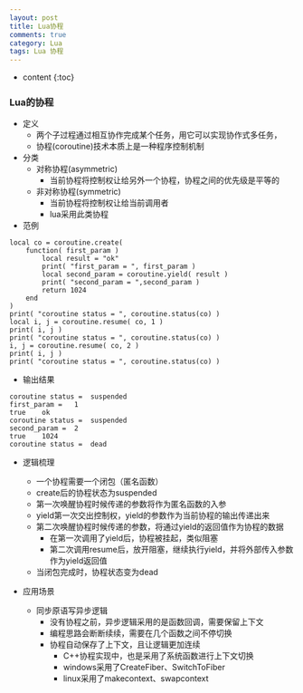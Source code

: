 ```yaml
---
layout: post
title: Lua协程
comments: true
category: Lua
tags: Lua 协程
---
```


* content
{:toc}

### Lua的协程
* 定义
    - 两个子过程通过相互协作完成某个任务，用它可以实现协作式多任务，
    - 协程(coroutine)技术本质上是一种程序控制机制
* 分类
    - 对称协程(asymmetric)
        + 当前协程将控制权让给另外一个协程，协程之间的优先级是平等的
    - 非对称协程(symmetric)
        + 当前协程将控制权让给当前调用者
        + lua采用此类协程
* 范例
```
local co = coroutine.create( 
    function( first_param )
        local result = "ok"
        print( "first_param = ", first_param )
        local second_param = coroutine.yield( result )
        print( "second_param = ",second_param )
        return 1024
    end   
)
print( "coroutine status = ", coroutine.status(co) )
local i, j = coroutine.resume( co, 1 )
print( i, j )
print( "coroutine status = ", coroutine.status(co) )
i, j = coroutine.resume( co, 2 )
print( i, j )
print( "coroutine status = ", coroutine.status(co) )
```
* 输出结果
```
coroutine status =  suspended
first_param =   1
true    ok
coroutine status =  suspended
second_param =  2
true    1024
coroutine status =  dead
```
* 逻辑梳理
    - 一个协程需要一个闭包（匿名函数）
    - create后的协程状态为suspended
    - 第一次唤醒协程时候传递的参数将作为匿名函数的入参
    - yield第一次交出控制权，yield的参数作为当前协程的输出传递出来
    - 第二次唤醒协程时候传递的参数，将通过yield的返回值作为协程的数据
        + 在第一次调用了yield后，协程被挂起，类似阻塞
        + 第二次调用resume后，放开阻塞，继续执行yield，并将外部传入参数作为yield返回值
    - 当闭包完成时，协程状态变为dead

* 应用场景
    - 同步原语写异步逻辑
        + 没有协程之前，异步逻辑采用的是函数回调，需要保留上下文
        + 编程思路会断断续续，需要在几个函数之间不停切换
        + 协程自动保存了上下文，且让逻辑更加连续   
            * C++协程实现中，也是采用了系统函数进行上下文切换
            * windows采用了CreateFiber、SwitchToFiber
            * linux采用了makecontext、swapcontext